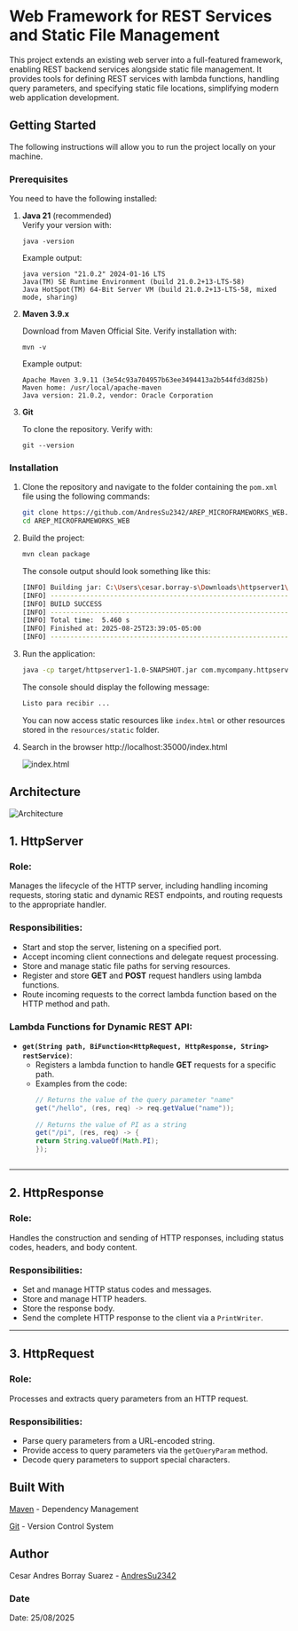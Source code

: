 # Web Framework for REST Services and Static File Management

This project extends an existing web server into a full-featured framework, enabling REST backend services alongside static file management. It provides tools for defining REST services with lambda functions, handling query parameters, and specifying static file locations, simplifying modern web application development.


## Getting Started

The following instructions will allow you to run the project locally on your machine.

### Prerequisites

You need to have the following installed:

1. **Java 21** (recommended)  
   Verify your version with:

   ```
   java -version
    ```
   Example output:

    ```
    java version "21.0.2" 2024-01-16 LTS
    Java(TM) SE Runtime Environment (build 21.0.2+13-LTS-58)
    Java HotSpot(TM) 64-Bit Server VM (build 21.0.2+13-LTS-58, mixed mode, sharing)
    ```

2. **Maven 3.9.x**
   
   Download from Maven Official Site.
   Verify installation with:
   ```
   mvn -v
   ```

   Example output:
   ```
   Apache Maven 3.9.11 (3e54c93a704957b63ee3494413a2b544fd3d825b)
   Maven home: /usr/local/apache-maven
   Java version: 21.0.2, vendor: Oracle Corporation
   ```

3. **Git**

   To clone the repository. Verify with:
   ```
   git --version
   ```

### Installation

1. Clone the repository and navigate to the folder containing the `pom.xml` file using the following commands:

   ```sh
   git clone https://github.com/AndresSu2342/AREP_MICROFRAMEWORKS_WEB.git
   cd AREP_MICROFRAMEWORKS_WEB
   ```

2. Build the project:

   ```sh
   mvn clean package
   ```

   The console output should look something like this:

   ```sh
   [INFO] Building jar: C:\Users\cesar.borray-s\Downloads\httpserver1\target\httpserver1-1.0-SNAPSHOT.jar
   [INFO] ------------------------------------------------------------------------
   [INFO] BUILD SUCCESS
   [INFO] ------------------------------------------------------------------------
   [INFO] Total time:  5.460 s
   [INFO] Finished at: 2025-08-25T23:39:05-05:00
   [INFO] ------------------------------------------------------------------------
   ```

3. Run the application:

      ```sh
      java -cp target/httpserver1-1.0-SNAPSHOT.jar com.mycompany.httpserver1.WebApplication
      ```
   The console should display the following message:
      ```sh
      Listo para recibir ...
      ```
   You can now access static resources like `index.html` or other resources stored in the `resources/static` folder.

4. Search in the browser http://localhost:35000/index.html

   ![index.html](https://github.com/user-attachments/assets/94258ca5-8e99-4395-93f1-662df66fd369)

## Architecture

   ![Architecture](https://github.com/user-attachments/assets/084fa004-77f2-4b05-92ff-72896095ac05)

## 1. **HttpServer**

### **Role:**
Manages the lifecycle of the HTTP server, including handling incoming requests, storing static and dynamic REST endpoints, and routing requests to the appropriate handler.

### **Responsibilities:**
- Start and stop the server, listening on a specified port.
- Accept incoming client connections and delegate request processing.
- Store and manage static file paths for serving resources.
- Register and store **GET** and **POST** request handlers using lambda functions.
- Route incoming requests to the correct lambda function based on the HTTP method and path.

### **Lambda Functions for Dynamic REST API:**
- **`get(String path, BiFunction<HttpRequest, HttpResponse, String> restService)`**:
    - Registers a lambda function to handle **GET** requests for a specific path.
    - Examples from the code:
      ```java
      // Returns the value of the query parameter "name"
      get("/hello", (res, req) -> req.getValue("name"));
        
      // Returns the value of PI as a string
      get("/pi", (res, req) -> {
      return String.valueOf(Math.PI);
      });
    ```

---

## 2. **HttpResponse**

### **Role:**
Handles the construction and sending of HTTP responses, including status codes, headers, and body content.

### **Responsibilities:**
- Set and manage HTTP status codes and messages.
- Store and manage HTTP headers.
- Store the response body.
- Send the complete HTTP response to the client via a `PrintWriter`.

---

## 3. **HttpRequest**

### **Role:**
Processes and extracts query parameters from an HTTP request.

### **Responsibilities:**
- Parse query parameters from a URL-encoded string.
- Provide access to query parameters via the `getQueryParam` method.
- Decode query parameters to support special characters.



## Built With

[Maven](https://maven.apache.org/index.html) - Dependency Management

[Git](https://git-scm.com) - Version Control System

## Author

Cesar Andres Borray Suarez - [AndresSu2342](https://github.com/AndresSu2342)

### Date

Date: 25/08/2025